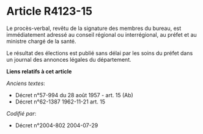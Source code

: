 # Article R4123-15

Le procès-verbal, revêtu de la signature des membres du bureau, est immédiatement adressé au conseil régional ou
interrégional, au préfet et au ministre chargé de la santé.

Le résultat des élections est publié sans délai par les soins du préfet dans un journal des annonces légales du département.

**Liens relatifs à cet article**

_Anciens textes_:

  - Décret n°57-994 du 28 août 1957 - art. 15 (Ab)
  - Décret n°62-1387 1962-11-21 art. 15

_Codifié par_:

  - Décret n°2004-802 2004-07-29

